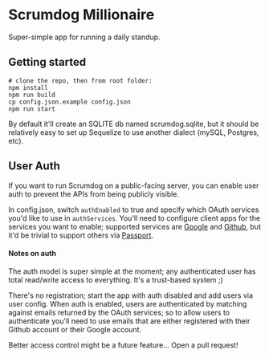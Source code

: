 # Scrumdog Millionaire
Super-simple app for running a daily standup.


## Getting started

```
# clone the repo, then from root folder:
npm install
npm run build
cp config.json.example config.json
npm run start
```

By default it'll create an SQLITE db named scrumdog.sqlite, but it should be relatively easy to set up Sequelize to use another dialect (mySQL, Postgres, etc).


## User Auth

If you want to run Scrumdog on a public-facing server, you can enable user auth to prevent the APIs from being publicly visible.

In config.json, switch `authEnabled` to true and specify which OAuth services you'd like to use in `authServices`. You'll need to configure client apps for the services you want to enable; supported services are [Google](https://developers.google.com/identity/protocols/OAuth2) and [Github](https://developer.github.com/apps/building-oauth-apps/authorization-options-for-oauth-apps/), but it'd be trivial to support others via [Passport](http://www.passportjs.org/).


#### Notes on auth

The auth model is super simple at the moment; any authenticated user has total read/write access to everything. It's a trust-based system ;)

There's no registration; start the app with auth disabled and add users via user config. When auth is enabled, users are authenticated by matching against emails returned by the OAuth services; so to allow users to authenticate you'll need to use emails that are either registered with their Github account or their Google account.

Better access control might be a future feature... Open a pull request!
